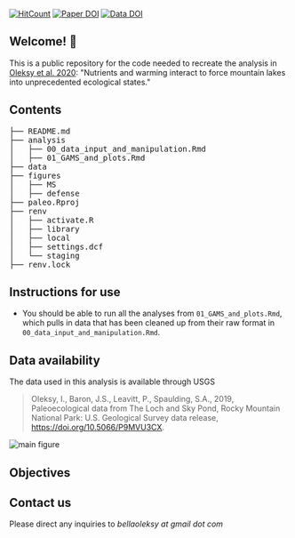 <!-- badges: start -->
[![HitCount](http://hits.dwyl.com/bellaoleksy/paleo.svg?style=flat-square)](http://hits.dwyl.com/bellaoleksy/paleo)
[![Paper DOI](https://img.shields.io/badge/Paper-10.1098/rspb.2020.0304-blue.svg)](https://doi.org/10.1098/rspb.2020.0304)
[![Data DOI](https://img.shields.io/badge/Data-10.5066/P9MVU3CX-informational.svg)](https://doi.org/10.5066/P9MVU3CX)
<!-- badges: end -->

## Welcome! :wave: 
This is a public repository for the code needed to recreate the analysis in [Oleksy et al. 2020](https://doi.org/10.1098/rspb.2020.0304): "Nutrients and warming interact to force mountain lakes into unprecedented ecological states."

## Contents 
<pre>
├── README.md
├── analysis
│   ├── 00_data_input_and_manipulation.Rmd
│   ├── 01_GAMS_and_plots.Rmd
├── data
├── figures
│   ├── MS
│   ├── defense
├── paleo.Rproj
├── renv
│   ├── activate.R
│   ├── library
│   ├── local
│   ├── settings.dcf
│   └── staging
├── renv.lock
</pre>

## Instructions for use
* You should be able to run all the analyses from `01_GAMS_and_plots.Rmd`, which pulls in data that has been cleaned up from their raw format in `00_data_input_and_manipulation.Rmd`.

## Data availability
The data used in this analysis is available through USGS

> Oleksy, I., Baron, J.S., Leavitt, P., Spaulding, S.A., 2019, Paleoecological data from The Loch and Sky Pond, Rocky Mountain National Park: U.S. Geological Survey data release, https://doi.org/10.5066/P9MVU3CX.

![main figure](figures/MS/figure2_all_pigments_procB_FINAL_600dpi.jpg)

## Objectives 

## Contact us
Please direct any inquiries to *bellaoleksy at gmail dot com*
